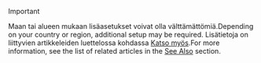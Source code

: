 > [!IMPORTANT]
> <span data-ttu-id="a3fb5-101">Maan tai alueen mukaan lisäasetukset voivat olla välttämättömiä.</span><span class="sxs-lookup"><span data-stu-id="a3fb5-101">Depending on your country or region, additional setup may be required.</span></span> <span data-ttu-id="a3fb5-102">Lisätietoja on liittyvien artikkeleiden luettelossa kohdassa [Katso myös](#see-also).</span><span class="sxs-lookup"><span data-stu-id="a3fb5-102">For more information, see the list of related articles in the [See Also](#see-also) section.</span></span>  
